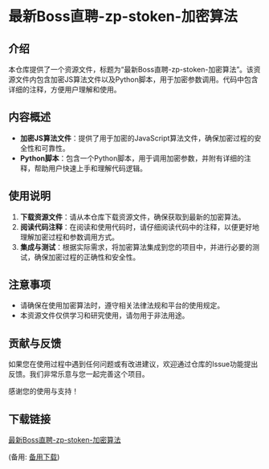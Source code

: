 # 最新Boss直聘-zp-stoken-加密算法

## 介绍

本仓库提供了一个资源文件，标题为“最新Boss直聘-zp-stoken-加密算法”。该资源文件内包含加密JS算法文件以及Python脚本，用于加密参数调用。代码中包含详细的注释，方便用户理解和使用。

## 内容概述

- **加密JS算法文件**：提供了用于加密的JavaScript算法文件，确保加密过程的安全性和可靠性。
- **Python脚本**：包含一个Python脚本，用于调用加密参数，并附有详细的注释，帮助用户快速上手和理解代码逻辑。

## 使用说明

1. **下载资源文件**：请从本仓库下载资源文件，确保获取到最新的加密算法。
2. **阅读代码注释**：在阅读和使用代码时，请仔细阅读代码中的注释，以便更好地理解加密过程和参数调用方式。
3. **集成与测试**：根据实际需求，将加密算法集成到您的项目中，并进行必要的测试，确保加密过程的正确性和安全性。

## 注意事项

- 请确保在使用加密算法时，遵守相关法律法规和平台的使用规定。
- 本资源文件仅供学习和研究使用，请勿用于非法用途。

## 贡献与反馈

如果您在使用过程中遇到任何问题或有改进建议，欢迎通过仓库的Issue功能提出反馈。我们非常乐意与您一起完善这个项目。

感谢您的使用与支持！

## 下载链接
[最新Boss直聘-zp-stoken-加密算法](https://pan.quark.cn/s/3ba5382aad30) 

(备用: [备用下载](https://pan.baidu.com/s/1LM0KWulJS_Ga6I3ySuelMw?pwd=1ik0))
